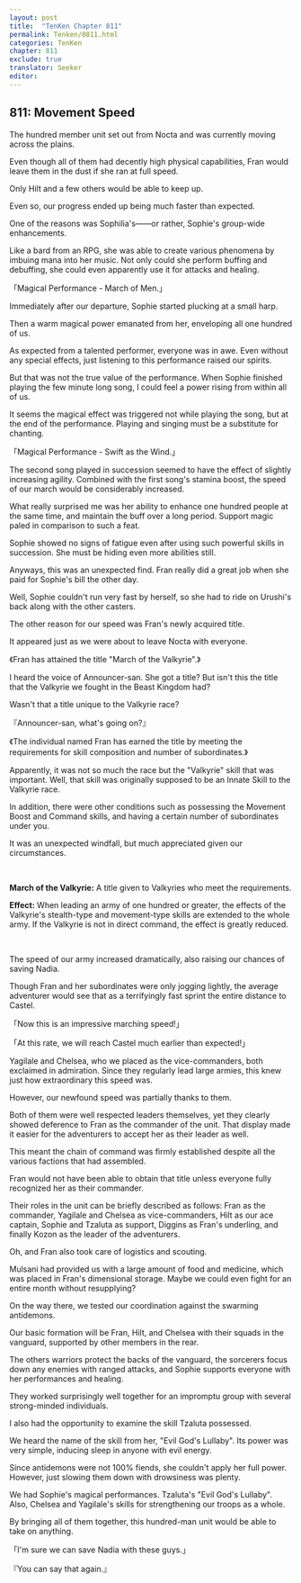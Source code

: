```yaml
---
layout: post
title:  "TenKen Chapter 811"
permalink: Tenken/0811.html
categories: TenKen
chapter: 811
exclude: true
translator: Seeker
editor: 
---
```

<h2>811: Movement Speed</h2>

The hundred member unit set out from Nocta and was currently moving across the plains.

Even though all of them had decently high physical capabilities, Fran would leave them in the dust if she ran at full speed.

Only Hilt and a few others would be able to keep up.

Even so, our progress ended up being much faster than expected.

One of the reasons was Sophilia's――or rather, Sophie's group-wide enhancements.

Like a bard from an RPG, she was able to create various phenomena by imbuing mana into her music. Not only could she perform buffing and debuffing, she could even apparently use it for attacks and healing.

「Magical Performance - March of Men.」

Immediately after our departure, Sophie started plucking at a small harp.

Then a warm magical power emanated from her, enveloping all one hundred of us.

As expected from a talented performer, everyone was in awe. Even without any special effects, just listening to this performance raised our spirits.

But that was not the true value of the performance. When Sophie finished playing the few minute long song, I could feel a power rising from within all of us.

It seems the magical effect was triggered not while playing the song, but at the end of the performance. Playing and singing must be a substitute for chanting.

「Magical Performance - Swift as the Wind.」

The second song played in succession seemed to have the effect of slightly increasing agility. Combined with the first song's stamina boost, the speed of our march would be considerably increased.

What really surprised me was her ability to enhance one hundred people at the same time, and maintain the buff over a long period. Support magic paled in comparison to such a feat.

Sophie showed no signs of fatigue even after using such powerful skills in succession. She must be hiding even more abilities still.

Anyways, this was an unexpected find. Fran really did a great job when she paid for Sophie's bill the other day.

Well, Sophie couldn't run very fast by herself, so she had to ride on Urushi's back along with the other casters.

The other reason for our speed was Fran's newly acquired title.

It appeared just as we were about to leave Nocta with everyone.

《Fran has attained the title "March of the Valkyrie".》

I heard the voice of Announcer-san. She got a title? But isn't this the title that the Valkyrie we fought in the Beast Kingdom had?

Wasn't that a title unique to the Valkyrie race?

『Announcer-san, what's going on?』

《The individual named Fran has earned the title by meeting the requirements for skill composition and number of subordinates.》

Apparently, it was not so much the race but the "Valkyrie" skill that was important. Well, that skill was originally supposed to be an Innate Skill to the Valkyrie race.

In addition, there were other conditions such as possessing the Movement Boost and Command skills, and having a certain number of subordinates under you.

It was an unexpected windfall, but much appreciated given our circumstances.

<br>

<div class="appraisal" markdown="1">

**March of the Valkyrie:** A title given to Valkyries who meet the requirements.<br/>

**Effect:** When leading an army of one hundred or greater, the effects of the Valkyrie's stealth-type and movement-type skills are extended to the whole army. If the Valkyrie is not in direct command, the effect is greatly reduced.<br/>

</div><br/>

The speed of our army increased dramatically, also raising our chances of saving Nadia.

Though Fran and her subordinates were only jogging lightly, the average adventurer would see that as a terrifyingly fast sprint the entire distance to Castel.

「Now this is an impressive marching speed!」

「At this rate, we will reach Castel much earlier than expected!」

Yagilale and Chelsea, who we placed as the vice-commanders, both exclaimed in admiration. Since they regularly lead large armies, this knew just how extraordinary this speed was.

However, our newfound speed was partially thanks to them.

Both of them were well respected leaders themselves, yet they clearly showed deference to Fran as the commander of the unit. That display made it easier for the adventurers to accept her as their leader as well.

This meant the chain of command was firmly established despite all the various factions that had assembled.

Fran would not have been able to obtain that title unless everyone fully recognized her as their commander.

Their roles in the unit can be briefly described as follows: Fran as the commander, Yagilale and Chelsea as vice-commanders, Hilt as our ace captain, Sophie and Tzaluta as support, Diggins as Fran's underling, and finally Kozon as the leader of the adventurers.

Oh, and Fran also took care of logistics and scouting.

Mulsani had provided us with a large amount of food and medicine, which was placed in Fran's dimensional storage. Maybe we could even fight for an entire month without resupplying?

On the way there, we tested our coordination against the swarming antidemons.

Our basic formation will be Fran, Hilt, and Chelsea with their squads in the vanguard, supported by other members in the rear.

The others warriors protect the backs of the vanguard, the sorcerers focus down any enemies with ranged attacks, and Sophie supports everyone with her performances and healing.

They worked surprisingly well together for an impromptu group with several strong-minded individuals.

I also had the opportunity to examine the skill Tzaluta possessed.

We heard the name of the skill from her, "Evil God's Lullaby". Its power was very simple, inducing sleep in anyone with evil energy.

Since antidemons were not 100% fiends, she couldn't apply her full power. However, just slowing them down with drowsiness was plenty.

We had Sophie's magical performances. Tzaluta's "Evil God's Lullaby". Also, Chelsea and Yagilale's skills for strengthening our troops as a whole.

By bringing all of them together, this hundred-man unit would be able to take on anything.

「I'm sure we can save Nadia with these guys.」

『You can say that again.』



